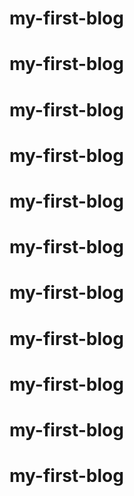 # my-first-blog
# my-first-blog
# my-first-blog
# my-first-blog
# my-first-blog
# my-first-blog
# my-first-blog
# my-first-blog
# my-first-blog
# my-first-blog
# my-first-blog
